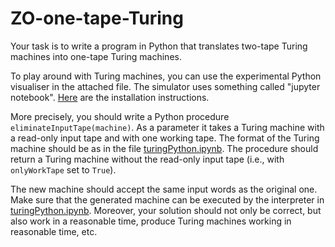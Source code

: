 # ZO-one-tape-Turing

Your task is to write a program in Python that translates two-tape Turing machines into one-tape Turing machines.

To play around with Turing machines, you can use the experimental Python visualiser in the attached file. The simulator uses something called "jupyter notebook". [Here](https://jupyter.org/install) are the installation instructions.

More precisely, you should write a Python procedure `eliminateInputTape(machine)`. As a parameter it takes a Turing machine with a read-only input tape and with one working tape. The format of the Turing machine should be as in the file [turingPython.ipynb](turingPython.ipynb). The procedure should return a Turing machine without the read-only input tape (i.e., with `onlyWorkTape` set to `True`).

The new machine should accept the same input words as the original one. Make sure that the generated machine can be executed by the interpreter in [turingPython.ipynb](turingPython.ipynb). Moreover, your solution should not only be correct, but also work in a reasonable time, produce Turing machines working in reasonable time, etc.
